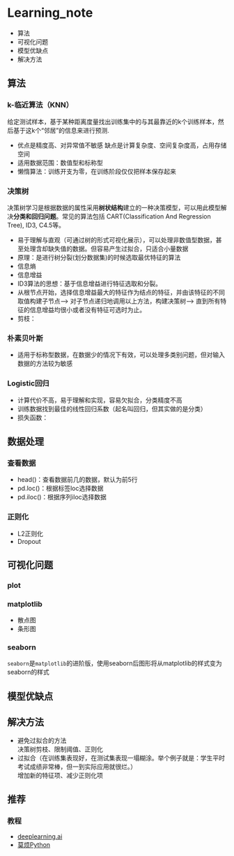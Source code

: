 # Learning_note
* 算法
* 可视化问题
* 模型优缺点
* 解决方法
## 算法
### k-临近算法（KNN）
给定测试样本，基于某种距离度量找出训练集中的与其最靠近的k个训练样本，然后基于这k个“邻居”的信息来进行预测.
* 优点是精度高、对异常值不敏感 缺点是计算复杂度、空间复杂度高，占用存储空间
* 适用数据范围：数值型和标称型
* 懒惰算法：训练开支为零，在训练阶段仅仅把样本保存起来
### 决策树
决策树学习是根据数据的属性采用**树状结构**建立的一种决策模型，可以用此模型解决**分类和回归问题**。常见的算法包括 CART(Classification And Regression Tree), ID3, C4.5等。
* 易于理解与直观（可通过树的形式可视化展示），可以处理非数值型数据，甚至处理含却缺失值的数据。但容易产生过拟合，只适合小量数据
* 原理：是进行树分裂(划分数据集)的时候选取最优特征的算法
* 信息熵
* 信息增益
* ID3算法的思想：基于信息增益进行特征选取和分裂。
* 从根节点开始，选择信息增益最大的特征作为结点的特征，并由该特征的不同取值构建子节点--> 对子节点递归地调用以上方法，构建决策树--> 直到所有特征的信息增益均很小或者没有特征可选时为止。
* 剪枝：
### 朴素贝叶斯
* 适用于标称型数据，在数据少的情况下有效，可以处理多类别问题，但对输入数据的方法较为敏感

### Logistic回归
* 计算代价不高，易于理解和实现，容易欠拟合，分类精度不高
* 训练数据找到最佳的线性回归系数（起名叫回归，但其实做的是分类）
* 损失函数：

## 数据处理
### 查看数据
* head()：查看数据前几的数据，默认为前5行
* pd.loc()：根据标签loc选择数据
* pd.iloc()：根据序列iloc选择数据

### 正则化
* L2正则化
* Dropout

## 可视化问题
### plot
### matplotlib 
* 散点图
* 条形图
### seaborn
`seaborn`是`matplotlib`的进阶版，使用seaborn后图形将从matplotlib的样式变为seaborn的样式

## 模型优缺点
## 解决方法
* 避免过拟合的方法  
决策树剪枝、限制阈值、正则化
* 过拟合（在训练集表现好，在测试集表现一塌糊涂。举个例子就是：学生平时考试成绩非常棒，但一到实际应用就很烂。）  
增加新的特征项、减少正则化项

## 推荐
### 教程
* [deeplearning.ai](http://mooc.study.163.com/course/2001281002?tid=2001392029#/info)
* [莫烦Python](https://morvanzhou.github.io/)

